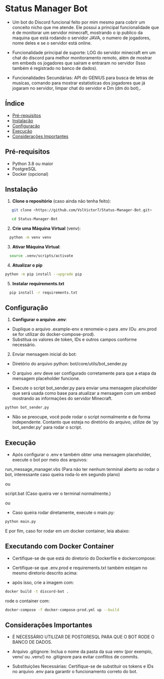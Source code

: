 # Status Manager Bot

- Um bot do Discord funcional feito por mim mesmo para cobrir um conceito nicho que me atende. Ele possui a principal funcionalidade que é de monitorar um servidor minecraft, mostrando o ip publico da maquina que está rodando o servidor JAVA, o numero de jogadores, nome deles e se o servidor está online.

- Funcionalidade principal de suporte: LOG do servidor minecraft em um chat do discord para melhor monitoramento remoto, além de mostrar em embeds os jogadores que saíram e entraram no servidor (Isso também é registrado no banco de dados).

- Funcionalidades Secundárias: API do GENIUS para busca de letras de musicas, comando para mostrar estatisticas dos jogadores que já jogaram no servidor, limpar chat do servidor e Dm (dm do bot),.

## Índice

- [Pré-requisitos](#pré-requisitos)
- [Instalação](#instalação)
- [Configuração](#configuração)
- [Execução](#execução)
- [Considerações Importantes](#considerações-importantes)

## Pré-requisitos

- Python 3.8 ou maior
- PostgreSQL
- Docker (opcional)

## Instalação

1. **Clone o repositório** (caso ainda não tenha feito):
```bash
   git clone <https://github.com/VslVictor7/Status-Manager-Bot.git>

   cd Status-Manager-Bot
```

2. **Crie uma Máquina Virtual** (venv):

```bash
  python -m venv venv
```

3. **Ativar Máquina Virtual**:
```bash
  source .venv/scripts/activate
```

4. **Atualizar o pip**
```bash
python -m pip install --upgrade pip
```

5. **Instalar requirements.txt**
```bash
  pip install -r requirements.txt
```

## Configuração

1. **Configurar o arquivo .env**:

- Duplique o arquivo .example-env e renomeie-o para .env (Ou .env.prod se for utilizar do docker-compose-prod).
- Substitua os valores de token, IDs e outros campos conforme necessário.

2. Enviar mensagem inicial do bot:

- Diretório do arquivo python: bot/core/utils/bot_sender.py

- O arquivo .env deve ser configurado corretamente para que a etapa da mensagem placeholder funcione.
  
- Execute o script bot_sender.py para enviar uma mensagem placeholder que será usada como base para atualizar a mensagem com um embed mostrando as informações do servidor Minecraft.
```bash
python bot_sender.py
```
- Não se preocupe, você pode rodar o script normalmente e de forma independente. Contanto que esteja no diretório do arquivo, utilize de 'py bot_sender.py' para rodar o script.

## Execução

- Após configurar o .env e também obter uma mensagem placeholder, execute o bot por meio dos arquivos:

run_message_manager.vbs (Para não ter nenhum terminal aberto ao rodar o bot, interessante caso queira roda-lo em segundo plano)

ou

script.bat (Caso queira ver o terminal normalmente.)

ou

- Caso queira rodar diretamente, execute o main.py:
```bash
python main.py
```

E por fim, caso for rodar em um docker container, leia abaixo:

## Executando com Docker Container

- Certifique-se de que está do diretorio do Dockerfile e dockercompose:

- Certifique-se que .env.prod e requirements.txt também estejam no mesmo diretorio descrito acima:

- após isso, crie a imagem com:

```bash
docker build -t discord-bot .
```
rode o container com:

```bash
docker-compose -f docker-compose-prod.yml up --build
```

## Considerações Importantes

- É NECESSÁRIO UTILIZAR DE POSTGRESQL PARA QUE O BOT RODE O BANCO DE DADOS.

- Arquivo .gitignore: Inclua o nome da pasta da sua venv (por exemplo, venv/ ou .venv/) no .gitignore para evitar conflitos de commits.

- Substituições Necessárias: Certifique-se de substituir os tokens e IDs no arquivo .env para garantir o funcionamento correto do bot.
